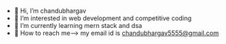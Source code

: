 - 👋 Hi, I’m chandubhargav
- 👀 I’m interested in web development and competitive coding
- 🌱 I’m currently learning mern stack and dsa
- 💞️ How to reach me--> my email id is chandubhargav5555@gmail.com


